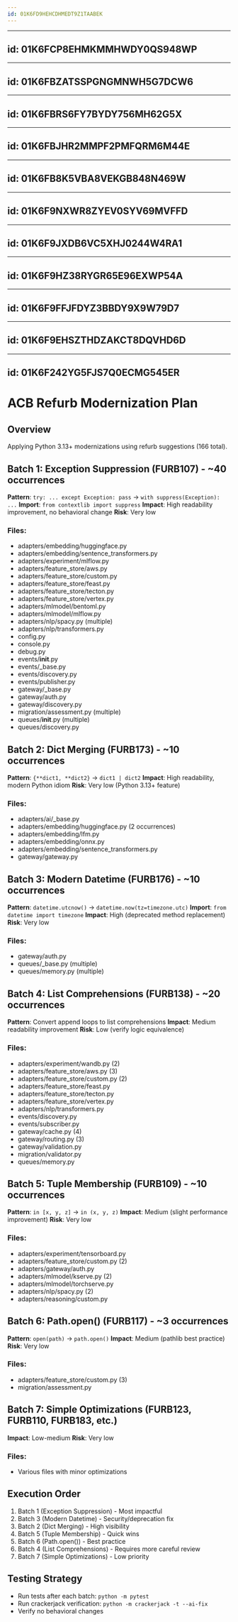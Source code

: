 ```yaml
---
id: 01K6FD9HEHCDHMEDT9Z1TAABEK
---
```

______________________________________________________________________

## id: 01K6FCP8EHMKMMHWDY0QS948WP

______________________________________________________________________

## id: 01K6FBZATSSPGNGMNWH5G7DCW6

______________________________________________________________________

## id: 01K6FBRS6FY7BYDY756MH62G5X

______________________________________________________________________

## id: 01K6FBJHR2MMPF2PMFQRM6M44E

______________________________________________________________________

## id: 01K6FB8K5VBA8VEKGB848N469W

______________________________________________________________________

## id: 01K6F9NXWR8ZYEV0SYV69MVFFD

______________________________________________________________________

## id: 01K6F9JXDB6VC5XHJ0244W4RA1

______________________________________________________________________

## id: 01K6F9HZ38RYGR65E96EXWP54A

______________________________________________________________________

## id: 01K6F9FFJFDYZ3BBDY9X9W79D7

______________________________________________________________________

## id: 01K6F9EHSZTHDZAKCT8DQVHD6D

______________________________________________________________________

## id: 01K6F242YG5FJS7Q0ECMG545ER

# ACB Refurb Modernization Plan

## Overview

Applying Python 3.13+ modernizations using refurb suggestions (166 total).

## Batch 1: Exception Suppression (FURB107) - ~40 occurrences

**Pattern**: `try: ... except Exception: pass` → `with suppress(Exception): ...`
**Import**: `from contextlib import suppress`
**Impact**: High readability improvement, no behavioral change
**Risk**: Very low

### Files:

- adapters/embedding/huggingface.py
- adapters/embedding/sentence_transformers.py
- adapters/experiment/mlflow.py
- adapters/feature_store/aws.py
- adapters/feature_store/custom.py
- adapters/feature_store/feast.py
- adapters/feature_store/tecton.py
- adapters/feature_store/vertex.py
- adapters/mlmodel/bentoml.py
- adapters/mlmodel/mlflow.py
- adapters/nlp/spacy.py (multiple)
- adapters/nlp/transformers.py
- config.py
- console.py
- debug.py
- events/__init__.py
- events/\_base.py
- events/discovery.py
- events/publisher.py
- gateway/\_base.py
- gateway/auth.py
- gateway/discovery.py
- migration/assessment.py (multiple)
- queues/__init__.py (multiple)
- queues/discovery.py

## Batch 2: Dict Merging (FURB173) - ~10 occurrences

**Pattern**: `{**dict1, **dict2}` → `dict1 | dict2`
**Impact**: High readability, modern Python idiom
**Risk**: Very low (Python 3.13+ feature)

### Files:

- adapters/ai/\_base.py
- adapters/embedding/huggingface.py (2 occurrences)
- adapters/embedding/lfm.py
- adapters/embedding/onnx.py
- adapters/embedding/sentence_transformers.py
- gateway/gateway.py

## Batch 3: Modern Datetime (FURB176) - ~10 occurrences

**Pattern**: `datetime.utcnow()` → `datetime.now(tz=timezone.utc)`
**Import**: `from datetime import timezone`
**Impact**: High (deprecated method replacement)
**Risk**: Very low

### Files:

- gateway/auth.py
- queues/\_base.py (multiple)
- queues/memory.py (multiple)

## Batch 4: List Comprehensions (FURB138) - ~20 occurrences

**Pattern**: Convert append loops to list comprehensions
**Impact**: Medium readability improvement
**Risk**: Low (verify logic equivalence)

### Files:

- adapters/experiment/wandb.py (2)
- adapters/feature_store/aws.py (3)
- adapters/feature_store/custom.py (2)
- adapters/feature_store/feast.py
- adapters/feature_store/tecton.py
- adapters/feature_store/vertex.py
- adapters/nlp/transformers.py
- events/discovery.py
- events/subscriber.py
- gateway/cache.py (4)
- gateway/routing.py (3)
- gateway/validation.py
- migration/validator.py
- queues/memory.py

## Batch 5: Tuple Membership (FURB109) - ~10 occurrences

**Pattern**: `in [x, y, z]` → `in (x, y, z)`
**Impact**: Medium (slight performance improvement)
**Risk**: Very low

### Files:

- adapters/experiment/tensorboard.py
- adapters/feature_store/custom.py (2)
- adapters/gateway/auth.py
- adapters/mlmodel/kserve.py (2)
- adapters/mlmodel/torchserve.py
- adapters/nlp/spacy.py (2)
- adapters/reasoning/custom.py

## Batch 6: Path.open() (FURB117) - ~3 occurrences

**Pattern**: `open(path)` → `path.open()`
**Impact**: Medium (pathlib best practice)
**Risk**: Very low

### Files:

- adapters/feature_store/custom.py (3)
- migration/assessment.py

## Batch 7: Simple Optimizations (FURB123, FURB110, FURB183, etc.)

**Impact**: Low-medium
**Risk**: Very low

### Files:

- Various files with minor optimizations

## Execution Order

1. Batch 1 (Exception Suppression) - Most impactful
1. Batch 3 (Modern Datetime) - Security/deprecation fix
1. Batch 2 (Dict Merging) - High visibility
1. Batch 5 (Tuple Membership) - Quick wins
1. Batch 6 (Path.open()) - Best practice
1. Batch 4 (List Comprehensions) - Requires more careful review
1. Batch 7 (Simple Optimizations) - Low priority

## Testing Strategy

- Run tests after each batch: `python -m pytest`
- Run crackerjack verification: `python -m crackerjack -t --ai-fix`
- Verify no behavioral changes
